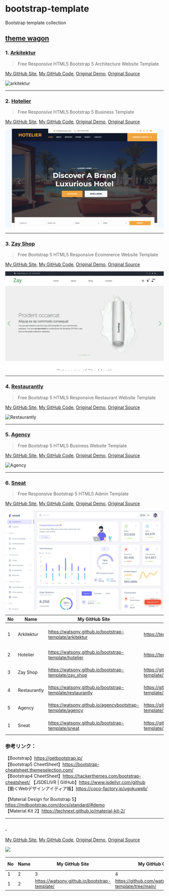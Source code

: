 # bootstrap-template
Bootstrap template collection

## [theme wagon](https://themewagon.com)

### 1. [Arkitektur](https://watsony.github.io/bootstrap-template/arkitektur)

> Free Responsive HTML5 Bootstrap 5 Architecture Website Template

[My GitHub Site](https://watsony.github.io/bootstrap-template/arkitektur), 
[My GitHub Code](https://github.com/watsony/bootstrap-template/tree/main/arkitektur),
[Original Demo](https://technext.github.io/arkitektur),
[Original Source](https://themewagon.com/themes/free-responsive-html5-bootstrap-5-architecture-website-template-arkitektur)

![arkitektur](image/arkitektur.png)

---

### 2. [Hotelier](https://watsony.github.io/bootstrap-template/hotelier)

> Free Responsive HTML5 Bootstrap 5 Business Template

[My GitHub Site](https://watsony.github.io/bootstrap-template/hotelier),
[My GitHub Code](https://github.com/watsony/bootstrap-template/tree/main/hotelier),
[Original Demo](https://technext.github.io/hotelier),
[Original Source](https://themewagon.com/themes/free-responsive-html5-bootstrap-5-hotel-template-hotelier/)

![hotelier](image/hotelier.png)


---

### 3. [Zay Shop](https://watsony.github.io/bootstrap-template/zay_shop)

> Free Bootstrap 5 HTML5 Responsive Ecommerce Website Template

[My GitHub Site](https://watsony.github.io/bootstrap-template/zay_shop),
[My GitHub Code](https://github.com/watsony/bootstrap-template/tree/main/zay_shop),
[Original Demo](https://technext.github.io/zay_shop),
[Original Source](https://themewagon.com/themes/free-bootstrap-5-html-5-ecommerce-website-template-zay-shop/)

![zay_shop](image/zay_shop.png)


---

### 4. [Restaurantly](https://watsony.github.io/bootstrap-template/restaurantly)

> Free Bootstrap 5 HTML5 Responsive Restaurant Website Template

[My GitHub Site](https://watsony.github.io/bootstrap-template/restaurantly),
[My GitHub Code](https://github.com/watsony/bootstrap-template/tree/main/restaurantly),
[Original Demo](https://technext.github.io/restaurantly),
[Original Source](https://themewagon.com/themes/free-bootstrap-5-html-5-restaurant-website-template-restaurantly/)

![Restaurantly](image/restaurantly.png)


---

### 5. [Agency](https://watsony.github.io/bootstrap-template/agency)

> Free Bootstrap 5 HTML5 Business Website Template

[My GitHub Site](https://watsony.github.io/bootstrap-template/agency),
[My GitHub Code](https://github.com/watsony/bootstrap-template/tree/main/agency),
[Original Demo](https://technext.github.io/agency),
[Original Source](https://themewagon.com/themes/free-bootstrap-5-html-5-business-website-template-agency/)

![Agency](image/agency.png)


---

### 6. [Sneat](https://watsony.github.io/bootstrap-template/sneat/html)

> Free Responsive Bootstrap 5 HTML5 Admin Template

[My GitHub Site](https://watsony.github.io/bootstrap-template/sneat/html),
[My GitHub Code](https://github.com/watsony/bootstrap-template/tree/main/sneat),
[Original Demo](https://technext.github.io/sneat),
[Original Source](https://themewagon.com/themes/free-responsive-bootstrap-5-html5-admin-template-sneat/)

![Sneat](image/sneat.png)



|  No  |  Name  |  My GitHub Site  |  My GitHub Code  |  Original Demo  |  Original Source  |
| ---- | ---- | ---- | ---- | ---- | ---- |
|  1  |  Arkitektur  |  https://watsony.github.io/bootstrap-template/arkitektur  |  https://technext.github.io/arkitektur  |  https://technext.github.io/arkitektur/  |  https://themewagon.com/themes/free-responsive-html5-bootstrap-5-architecture-website-template-arkitektur/  |
|  2  |  Hotelier  |  https://watsony.github.io/bootstrap-template/hotelier  |  https://technext.github.io/hotelier  |  https://technext.github.io/hotelier/  |  https://themewagon.com/themes/free-responsive-html5-bootstrap-5-hotel-template-hotelier/  |
|  3  |  Zay Shop  |  https://watsony.github.io/bootstrap-template/zay_shop  |  https://github.com/watsony/bootstrap-template/tree/main/zay_shop  |  https://technext.github.io/zay_shop  |  https://themewagon.com/themes/free-bootstrap-5-html-5-ecommerce-website-template-zay-shop/  |
|  4  |  Restaurantly  |  https://watsony.github.io/bootstrap-template/restaurantly  |  https://github.com/watsony/bootstrap-template/tree/main/restaurantly  |  https://technext.github.io/restaurantly  |  https://themewagon.com/themes/free-bootstrap-5-html-5-restaurant-website-template-restaurantly/  |
|  5  |  Agency  |  https://watsony.github.io/agencybootstrap-template/agency  |  https://github.com/watsony/bootstrap-template/tree/main/agency  |  https://technext.github.io/agency  |  https://themewagon.com/themes/free-bootstrap-5-html-5-business-website-template-agency/  |
|  1  |  Sneat  |  https://watsony.github.io/bootstrap-template/sneat  |  https://github.com/watsony/bootstrap-template/tree/main/sneat  |  https://technext.github.io/sneat  |  https://themewagon.com/themes/free-responsive-bootstrap-5-html5-admin-template-sneat/  |


### 参考リンク：
【Bootstrap】https://getbootstrap.jp/  
【Bootstrap5 CheetSheet】https://bootstrap-cheatsheet.themeselection.com/  
【Bootstrap4 CheetSheet】https://hackerthemes.com/bootstrap-cheatsheet/
【JSDELIVR | GitHub】https://www.jsdelivr.com/github  
【動くWebデザインアイディア帳】https://coco-factory.jp/ugokuweb/  

【Material Design for Bootstrap 5】https://mdbootstrap.com/docs/standard/#demo  
【Material Kit 2】https://technext.github.io/material-kit-2/  



---

### . [](https://watsony.github.io/bootstrap-template/)

> 

[My GitHub Site](https://watsony.github.io/bootstrap-template/),
[My GitHub Code](https://github.com/watsony/bootstrap-template/tree/main/),
[Original Demo](https://technext.github.io/),
[Original Source]()

![](image/.png)



|  No  |  Name  |  My GitHub Site  |  My GitHub Code  |  Original Demo  |  Original Source  |
| ---- | ---- | ---- | ---- | ---- | ---- |
|  1  |  2  |  3  |  4  |  5  |  6  |
|  1  |  2  |  https://watsony.github.io/bootstrap-template/  |  https://github.com/watsony/bootstrap-template/tree/main/  |  https://technext.github.io/  |  6  |


